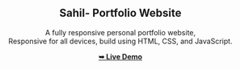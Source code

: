 <div align="center">
  
  <h2 align="center">Sahil- Portfolio Website</h2>

  A fully responsive personal portfolio website, <br />Responsive for all devices, build using HTML, CSS, and JavaScript.

  <a href="https://TwinklePie22.github.io/" target="_blank" ><strong>➥ Live Demo</strong></a>

</div>
